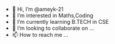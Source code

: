 - 👋 Hi, I’m @ameyk-21
- 👀 I’m interested in Maths,Coding
- 🌱 I’m currently learning B.TECH in CSE
- 💞️ I’m looking to collaborate on ...
- 📫 How to reach me ...

<!---
ameyk-21/ameyk-21 is a ✨ special ✨ repository because its `README.md` (this file) appears on your GitHub profile.
You can click the Preview link to take a look at your changes.
--->

